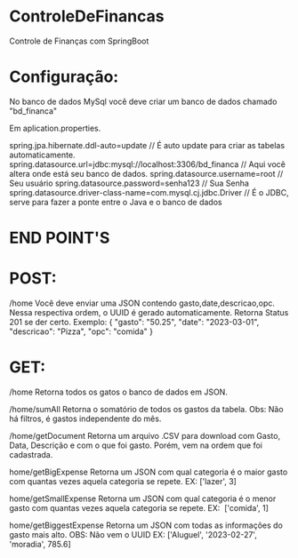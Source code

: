 # ControleDeFinancas
Controle de Finanças com SpringBoot

# Configuração:
No banco de dados MySql você deve criar um banco de dados chamado "bd_financa"

Em aplication.properties.

spring.jpa.hibernate.ddl-auto=update // É auto update para criar as tabelas automaticamente.
spring.datasource.url=jdbc:mysql://localhost:3306/bd_financa // Aqui você altera onde está seu banco de dados.
spring.datasource.username=root // Seu usuário
spring.datasource.password=senha123 // Sua Senha
spring.datasource.driver-class-name=com.mysql.cj.jdbc.Driver // É o JDBC, serve para fazer a ponte entre o Java e o banco de dados

# END POINT'S

# POST:
/home
Você deve enviar uma JSON contendo gasto,date,descricao,opc. Nessa respectiva ordem, o UUID é gerado automaticamente. Retorna Status 201 se der certo.
Exemplo:
{
    "gasto": "50.25",
    "date": "2023-03-01",
    "descricao": "Pizza",
    "opc": "comida"
}

# GET:
/home
Retorna todos os gatos o banco de dados em JSON.

/home/sumAll
Retorna o somatório de todos os gastos da tabela.
Obs: Não há filtros, é gastos independente do mês.

/home/getDocument
Retorna um arquivo .CSV para download com Gasto, Data, Descrição e com o que foi gasto. Porém, vem na ordem que foi cadastrada.

home/getBigExpense
Retorna um JSON com qual categoria é o maior gasto com quantas vezes aquela categoria se repete.
EX: ['lazer', 3]

home/getSmallExpense
Retorna um JSON com qual categoria é o menor gasto com quantas vezes aquela categoria se repete.
EX:  ['comida', 1]

home/getBiggestExpense
Retorna um JSON com todas as informações do gasto mais alto.
OBS: Não vem o UUID
EX: ['Aluguel', '2023-02-27', 'moradia', 785.6]
